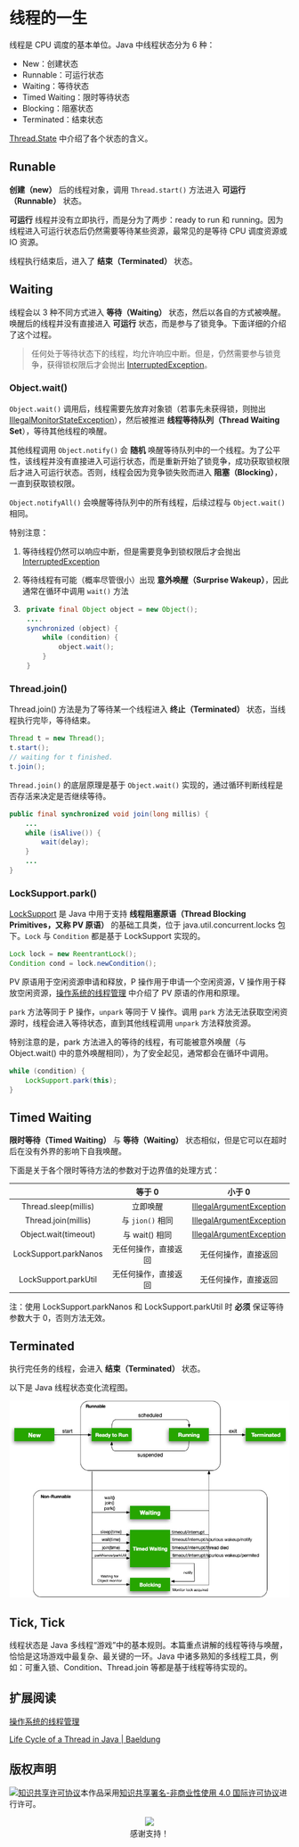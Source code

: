 # 线程的一生

线程是 CPU 调度的基本单位。Java 中线程状态分为 6 种：

* New：创建状态
* Runnable：可运行状态
* Waiting：等待状态
* Timed Waiting：限时等待状态
* Blocking：阻塞状态
* Terminated：结束状态

[Thread.State](https://docs.oracle.com/javase/8/docs/api/java/lang/Thread.State.html) 中介绍了各个状态的含义。

## Runable

**创建（new）** 后的线程对象，调用 `Thread.start()` 方法进入 **可运行（Runnable）** 状态。

**可运行** 线程并没有立即执行，而是分为了两步：ready to run 和 running。因为线程进入可运行状态后仍然需要等待某些资源，最常见的是等待 CPU 调度资源或 IO 资源。

线程执行结束后，进入了 **结束（Terminated）** 状态。

## Waiting

线程会以 3 种不同方式进入 **等待（Waiting）** 状态，然后以各自的方式被唤醒。唤醒后的线程并没有直接进入 **可运行** 状态，而是参与了锁竞争。下面详细的介绍了这个过程。

>   任何处于等待状态下的线程，均允许响应中断。但是，仍然需要参与锁竞争，获得锁权限后才会抛出 [InterruptedException](https://docs.oracle.com/javase/8/docs/api/java/lang/InterruptedException.html)。
>

### Object.wait()

`Object.wait()` 调用后，线程需要先放弃对象锁（若事先未获得锁，则抛出 [IllegalMonitorStateException](https://docs.oracle.com/javase/8/docs/api/java/lang/IllegalMonitorStateException.html)），然后被推进 **线程等待队列（Thread Waiting Set**），等待其他线程的唤醒。

其他线程调用 `Object.notify()` 会 **随机** 唤醒等待队列中的一个线程。为了公平性，该线程并没有直接进入可运行状态，而是重新开始了锁竞争，成功获取锁权限后才进入可运行状态。否则，线程会因为竞争锁失败而进入 **阻塞（Blocking）**，一直到获取锁权限。

`Object.notifyAll()` 会唤醒等待队列中的所有线程，后续过程与 `Object.wait()` 相同。

特别注意：

1. 等待线程仍然可以响应中断，但是需要竞争到锁权限后才会抛出 [InterruptedException](https://docs.oracle.com/javase/8/docs/api/java/lang/InterruptedException.html)

2. 等待线程有可能（概率尽管很小）出现 **意外唤醒（Surprise Wakeup）**，因此通常在循环中调用 `wait()` 方法

3. ```java
    private final Object object = new Object();
    ....
    synchronized (object) {
        while (condition) {
            object.wait();
        }
    }
    ```

### Thread.join()

Thread.join() 方法是为了等待某一个线程进入 **终止（Terminated）** 状态，当线程执行完毕，等待结束。

```java
Thread t = new Thread();
t.start();
// waiting for t finished.
t.join();
```

`Thread.join()` 的底层原理是基于 `Object.wait()` 实现的，通过循环判断线程是否存活来决定是否继续等待。

```java
public final synchronized void join(long millis) {
    ...
    while (isAlive()) {
        wait(delay);
    }
    ...
}
```

### LockSupport.park()

[LockSupport](https://docs.oracle.com/javase/8/docs/api/java/util/concurrent/locks/LockSupport.html) 是 Java 中用于支持 **线程阻塞原语（Thread Blocking Primitives，又称 PV 原语）** 的基础工具类，位于 java.util.concurrent.locks 包下。`Lock` 与 `Condition` 都是基于 LockSupport 实现的。

```java
Lock lock = new ReentrantLock();
Condition cond = lock.newCondition();
```

PV 原语用于空闲资源申请和释放，P 操作用于申请一个空闲资源，V 操作用于释放空闲资源，[操作系统的线程管理](./操作系统的线程管理.md) 中介绍了 PV 原语的作用和原理。

`park` 方法等同于 P 操作，`unpark` 等同于 V 操作。调用 `park` 方法无法获取空闲资源时，线程会进入等待状态，直到其他线程调用 `unpark` 方法释放资源。

特别注意的是，park 方法进入的等待的线程，有可能被意外唤醒（与 Object.wait() 中的意外唤醒相同），为了安全起见，通常都会在循环中调用。

```java
while (condition) {
    LockSupport.park(this);
}
```

## Timed Waiting

**限时等待（Timed Waiting）** 与 **等待（Waiting）** 状态相似，但是它可以在超时后在没有外界的影响下自我唤醒。

下面是关于各个限时等待方法的参数对于边界值的处理方式：

|                       |        等于 0        |                            小于 0                            |
| :-------------------: | :------------------: | :----------------------------------------------------------: |
| Thread.sleep(millis)  |       立即唤醒       | [IllegalArgumentException](https://docs.oracle.com/javase/8/docs/api/java/lang/IllegalArgumentException.html) |
|  Thread.join(millis)  |   与 `jion()` 相同   | [IllegalArgumentException](https://docs.oracle.com/javase/8/docs/api/java/lang/IllegalArgumentException.html) |
| Object.wait(timeout)  |    与 wait() 相同    | [IllegalArgumentException](https://docs.oracle.com/javase/8/docs/api/java/lang/IllegalArgumentException.html) |
| LockSupport.parkNanos | 无任何操作，直接返回 |                     无任何操作，直接返回                     |
| LockSupport.parkUtil  | 无任何操作，直接返回 |                     无任何操作，直接返回                     |

注：使用 LockSupport.parkNanos 和 LockSupport.parkUtil 时 **必须** 保证等待参数大于 0，否则方法无效。

## Terminated

执行完任务的线程，会进入 **结束（Terminated）** 状态。

以下是 Java 线程状态变化流程图。

![thread_lifecycle](assets/线程的生命周期.jpg)

## Tick, Tick

线程状态是 Java 多线程“游戏”中的基本规则。本篇重点讲解的线程等待与唤醒，恰恰是这场游戏中最复杂、最关键的一环。Java 中诸多熟知的多线程工具，例如：可重入锁、Condition、Thread.join 等都是基于线程等待实现的。

## 扩展阅读

[操作系统的线程管理](./操作系统的线程管理.md)

[Life Cycle of a Thread in Java | Baeldung](https://www.baeldung.com/java-thread-lifecycle)

## 版权声明

<a rel="license" href="http://creativecommons.org/licenses/by-nc/4.0/"><img alt="知识共享许可协议" style="border-width:0" src="https://i.creativecommons.org/l/by-nc/4.0/88x31.png" /></a>本作品采用<a rel="license" href="http://creativecommons.org/licenses/by-nc/4.0/">知识共享署名-非商业性使用 4.0 国际许可协议</a>进行许可。

<p align="center">
  <img src="assets/support.jpg" width="240px"/><br />感谢支持！
</p>
